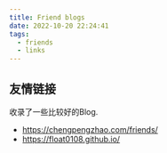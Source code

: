 ```yaml
---
title: Friend blogs
date: 2022-10-20 22:24:41
tags:
  - friends
  - links
---
```


## 友情链接

收录了一些比较好的Blog.

- https://chengpengzhao.com/friends/
- https://float0108.github.io/

